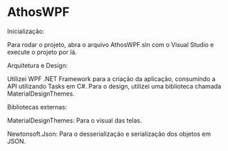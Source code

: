 # AthosWPF

Inicialização:

Para rodar o projeto, abra o arquivo AthosWPF.sln com o Visual Studio e execute o projeto por lá.


Arquitetura e Design:

Utilizei WPF .NET Framework para a criação da aplicação, consumindo a API utilizando Tasks em C#. Para o design, utilizei
uma biblioteca chamada MaterialDesignThemes.


Bibliotecas externas:

MaterialDesignThemes: Para o visual das telas.

Newtonsoft.Json: Para o desserialização e serialização dos objetos em JSON.
